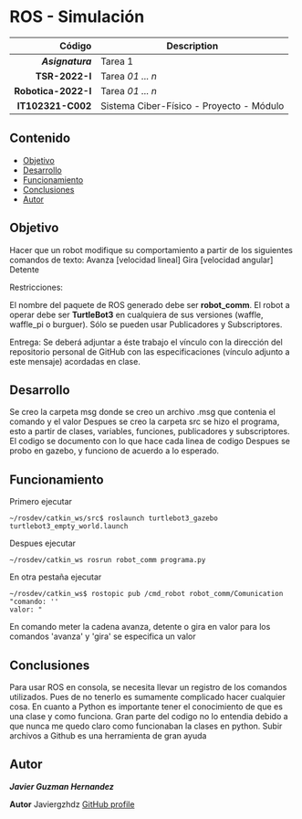 # ROS - Simulación

| Código | Description |
| ------:| ----------- |
| ***Asignatura*** | Tarea 1 | 
| **TSR-2022-I** | Tarea *01 ... n* |
| **Robotica-2022-I**  | Tarea *01 ... n* |
| **IT102321-C002** | Sistema Ciber-Físico - Proyecto - Módulo |

## Contenido

- [Objetivo](#objetivo)
- [Desarrollo](#desarrollo)
- [Funcionamiento](#funcionamiento)
- [Conclusiones](#conclusiones)
- [Autor](#autor)

## Objetivo

Hacer que un robot modifique su comportamiento a partir de los siguientes comandos de texto:
Avanza  [velocidad lineal]
Gira        [velocidad angular]
Detente

Restricciones:

El nombre del paquete de ROS generado debe ser **robot_comm**.
El robot a operar debe ser **TurtleBot3** en cualquiera de sus versiones (waffle, waffle_pi o burguer).
Sólo se pueden usar Publicadores y Subscriptores.

Entrega:
Se deberá adjuntar a éste trabajo el vínculo con la dirección del repositorio personal de GitHub con las especificaciones (vínculo adjunto a este mensaje) acordadas en clase.

## Desarrollo
Se creo la carpeta msg donde se creo un archivo .msg que contenia el comando y el valor
Despues se creo la carpeta src se hizo el programa, esto a partir de clases, variables, funciones, publicadores y subscriptores.
El codigo se documento con lo que hace cada linea de codigo
Despues se probo en gazebo, y funciono de acuerdo a lo esperado.

## Funcionamiento
Primero ejecutar

```
~/rosdev/catkin_ws/src$ roslaunch turtlebot3_gazebo turtlebot3_empty_world.launch
```
Despues ejecutar
```
~/rosdev/catkin_ws rosrun robot_comm programa.py
```

En otra pestaña ejecutar
```
~/rosdev/catkin_ws$ rostopic pub /cmd_robot robot_comm/Comunication "comando: ''
valor: "
```
En comando meter la cadena avanza, detente o gira
en valor para los comandos 'avanza' y 'gira' se especifica un valor

## Conclusiones
Para usar ROS en consola, se necesita llevar un registro de los comandos utilizados. Pues de no tenerlo es sumamente complicado hacer cualquier cosa.
En cuanto a Python es importante tener el conocimiento de que es una clase y como funciona. Gran parte del codigo no lo entendia debido a que nunca me quedo claro como funcionaban la clases en python.
Subir archivos a Github es una herramienta de gran ayuda

## Autor

***Javier Guzman Hernandez***

**Autor** Javiergzhdz [GitHub profile](https://github.com/Javiergzhdz)